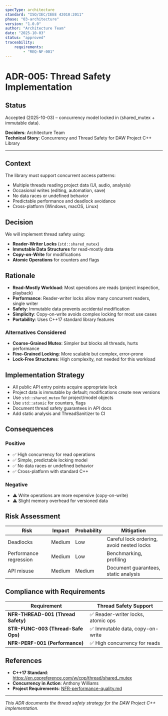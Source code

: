 ```yaml
---
specType: architecture
standard: "ISO/IEC/IEEE 42010:2011"
phase: "03-architecture"
version: "1.0.0"
author: "Architecture Team"
date: "2025-10-03"
status: "approved"
traceability:
    requirements:
        - "REQ-NF-001"
---
```


# ADR-005: Thread Safety Implementation

## Status

Accepted (2025-10-03) – concurrency model locked in (shared_mutex + immutable data).

**Deciders**: Architecture Team  
**Technical Story**: Concurrency and Thread Safety for DAW Project C++ Library

---

## Context

The library must support concurrent access patterns:
- Multiple threads reading project data (UI, audio, analysis)
- Occasional writes (editing, automation, save)
- No data races or undefined behavior
- Predictable performance and deadlock avoidance
- Cross-platform (Windows, macOS, Linux)

## Decision

We will implement thread safety using:
- **Reader-Writer Locks** (`std::shared_mutex`)
- **Immutable Data Structures** for read-mostly data
- **Copy-on-Write** for modifications
- **Atomic Operations** for counters and flags

## Rationale

- **Read-Mostly Workload**: Most operations are reads (project inspection, playback)
- **Performance**: Reader-writer locks allow many concurrent readers, single writer
- **Safety**: Immutable data prevents accidental modification
- **Simplicity**: Copy-on-write avoids complex locking for most use cases
- **Portability**: Uses C++17 standard library features

### Alternatives Considered
- **Coarse-Grained Mutex**: Simpler but blocks all threads, hurts performance
- **Fine-Grained Locking**: More scalable but complex, error-prone
- **Lock-Free Structures**: High complexity, not needed for this workload

## Implementation Strategy
- All public API entry points acquire appropriate lock
- Project data is immutable by default; modifications create new versions
- Use `std::shared_mutex` for project/model objects
- Use `std::atomic` for counters, flags
- Document thread safety guarantees in API docs
- Add static analysis and ThreadSanitizer to CI

## Consequences

### Positive
- ✅ High concurrency for read operations
- ✅ Simple, predictable locking model
- ✅ No data races or undefined behavior
- ✅ Cross-platform with standard C++

### Negative
- ⚠️ Write operations are more expensive (copy-on-write)
- ⚠️ Slight memory overhead for versioned data

## Risk Assessment
| Risk | Impact | Probability | Mitigation |
|------|--------|-------------|------------|
| Deadlocks | Medium | Low | Careful lock ordering, avoid nested locks |
| Performance regression | Medium | Low | Benchmarking, profiling |
| API misuse | Medium | Medium | Document guarantees, static analysis |

## Compliance with Requirements
| Requirement | Thread Safety Support |
|-------------|----------------------|
| **NFR-THREAD-001 (Thread Safety)** | ✅ Reader-writer locks, atomic ops |
| **STR-FUNC-003 (Thread-Safe Ops)** | ✅ Immutable data, copy-on-write |
| **NFR-PERF-001 (Performance)** | ✅ High concurrency for reads |

## References
- **C++17 Standard**: https://en.cppreference.com/w/cpp/thread/shared_mutex
- **Concurrency in Action**: Anthony Williams
- **Project Requirements**: [NFR-performance-quality.md](../../02-requirements/non-functional/NFR-performance-quality.md)

---

*This ADR documents the thread safety strategy for the DAW Project C++ implementation.*